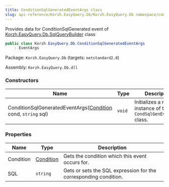 ```yaml
---
title: ConditionSqlGeneratedEventArgs class
slug: api-reference/Korzh.EasyQuery.Db/Korzh.EasyQuery.Db namespace/conditionsqlgeneratedeventargs-class
---
```



Provides data for ConditionSqlGenerated event of [Korzh.EasyQuery.Db.SqlQueryBuilder](/api-reference/korzh-easyquery-db/korzh-easyquery-db-namespace/sqlquerybuilder-class) class
```csharp
public class Korzh.EasyQuery.Db.ConditionSqlGeneratedEventArgs
    : EventArgs

```
Package: `Korzh.EasyQuery.Db` (targets: `netstandard2.0`)

Assembly: `Korzh.EasyQuery.Db.dll`

### Constructors

| Name | Type | Description | 
| --- | --- | --- | 
| ConditionSqlGeneratedEventArgs([Condition](/api-reference/korzh-easyquery/korzh-easyquery-namespace/condition-class) cond, `string` sql) | `void` | Initializes a new instance of the `CondSqlGenEventArgs` class. | 


### Properties

| Name | Type | Description | 
| --- | --- | --- | 
| Condition | [Condition](/api-reference/korzh-easyquery/korzh-easyquery-namespace/condition-class) | Gets the condition which this event occurs for. | 
| SQL | `string` | Gets or sets the SQL expression for the corresponding condition. |